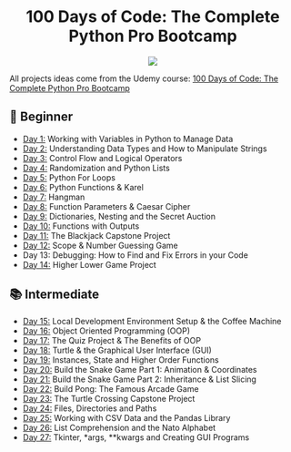 <h1 align="center">100 Days of Code: The Complete Python Pro Bootcamp</h1>

<p align="center">
  <img src="https://github.com/jolynutella/100-days-of-Python-and-Docker/assets/49729426/40de58d5-1e80-441e-8773-a0d3d045ff24">
</p>

All projects ideas come from the Udemy course: [100 Days of Code: The Complete Python Pro Bootcamp](https://www.udemy.com/course/100-days-of-code/)

## 🔰 Beginner 
- [Day 1:](https://github.com/jolynutella/100-days-of-Python-and-Docker/tree/main/Day01) Working with Variables in Python to Manage Data
- [Day 2:](https://github.com/jolynutella/100-days-of-Python-and-Docker/tree/main/Day02) Understanding Data Types and How to Manipulate Strings
- [Day 3:](https://github.com/jolynutella/100-days-of-Python-and-Docker/tree/main/Day03) Control Flow and Logical Operators
- [Day 4:](https://github.com/jolynutella/100-days-of-Python-and-Docker/tree/main/Day04) Randomization and Python Lists
- [Day 5:](https://github.com/jolynutella/100-days-of-Python-and-Docker/tree/main/Day05) Python For Loops
- [Day 6:](https://github.com/jolynutella/100-days-of-Python-and-Docker/tree/main/Day06) Python Functions & Karel
- [Day 7:](https://github.com/jolynutella/100-days-of-Python-and-Docker/tree/main/Day07) Hangman
- [Day 8:](https://github.com/jolynutella/100-days-of-Python-and-Docker/tree/main/Day08) Function Parameters & Caesar Cipher
- [Day 9:](https://github.com/jolynutella/100-days-of-Python-and-Docker/tree/main/Day09) Dictionaries, Nesting and the Secret Auction
- [Day 10:](https://github.com/jolynutella/100-days-of-Python-and-Docker/tree/main/Day10) Functions with Outputs
- [Day 11:](https://github.com/jolynutella/100-days-of-Python-and-Docker/tree/main/Day11) The Blackjack Capstone Project
- [Day 12:](https://github.com/jolynutella/100-days-of-Python-and-Docker/tree/main/Day12) Scope & Number Guessing Game
- Day 13: Debugging: How to Find and Fix Errors in your Code
- [Day 14:](https://github.com/jolynutella/100-days-of-Python-and-Docker/tree/main/Day14) Higher Lower Game Project
## 📚 Intermediate
- [Day 15:](https://github.com/jolynutella/100-days-of-Python-and-Docker/tree/main/Day15) Local Development Environment Setup & the Coffee Machine
- [Day 16:](https://github.com/jolynutella/100-days-of-Python-and-Docker/tree/main/Day16) Object Oriented Programming (OOP)
- [Day 17:](https://github.com/jolynutella/100-days-of-Python-and-Docker/tree/main/Day17) The Quiz Project & The Benefits of OOP
- [Day 18:](https://github.com/jolynutella/100-days-of-Python-and-Docker/tree/main/Day18) Turtle & the Graphical User Interface (GUI)
- [Day 19:](https://github.com/jolynutella/100-days-of-Python-and-Docker/tree/main/Day19) Instances, State and Higher Order Functions
- [Day 20:](https://github.com/jolynutella/100-days-of-Python-and-Docker/tree/main/Day20) Build the Snake Game Part 1: Animation & Coordinates
- [Day 21:](https://github.com/jolynutella/100-days-of-Python-and-Docker/tree/main/Day21) Build the Snake Game Part 2: Inheritance & List Slicing
- [Day 22:](https://github.com/jolynutella/100-days-of-Python-and-Docker/tree/main/Day22) Build Pong: The Famous Arcade Game
- [Day 23:](https://github.com/jolynutella/100-days-of-Python-and-Docker/tree/main/Day23) The Turtle Crossing Capstone Project
- [Day 24:](https://github.com/jolynutella/100-days-of-Python-and-Docker/tree/main/Day24) Files, Directories and Paths
- [Day 25:](https://github.com/jolynutella/100-days-of-Python-and-Docker/tree/main/Day25) Working with CSV Data and the Pandas Library
- [Day 26:](https://github.com/jolynutella/100-days-of-Python-and-Docker/tree/main/Day26) List Comprehension and the Nato Alphabet
- [Day 27:](https://github.com/jolynutella/100-days-of-Python-and-Docker/tree/main/Day27) Tkinter, *args, **kwargs and Creating GUI Programs
